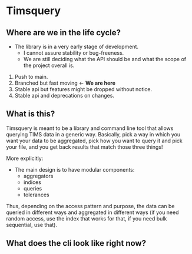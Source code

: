 
# Timsquery

## Where are we in the life cycle?

- The library is in a very early stage of development.
    - I cannot assure stability or bug-freeness.
    - We are still deciding what the API should be and what the scope of the project overall is.

1. Push to main.
2. Branched but fast moving <- **We are here**
3. Stable api but features might be dropped without notice.
4. Stable api and deprecations on changes.

## What is this?

Timsquery is meant to be a library and command line tool that allows querying TIMS data in a generic way.
Basically, pick a way in which you want your data to be aggregated, pick how you want to query it and pick
your file, and you get back results that match those three things!

More explicitly:
- The main design is to have modular components:
    - aggregators
    - indices 
    - queries
    - tolerances

Thus, depending on the access pattern and purpose, the data can be queried in
different ways and aggregated in different ways (if you need random
access, use the index that works for that, if you need bulk
sequential, use that).

## What does the cli look like right now?

